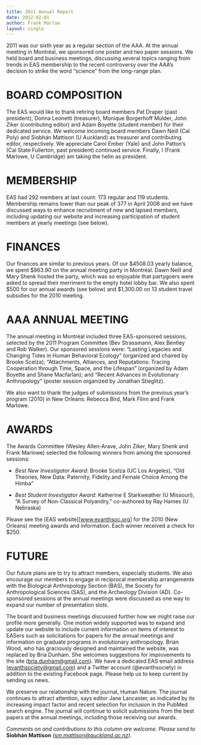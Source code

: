 ```yaml
---
title: 2011 Annual Report
date: 2012-02-01
author: Frank Marlow
layout: single
---
```


2011 was our sixth year as a regular section of the AAA. At the annual meeting in Montréal, we sponsored one poster and
two paper sessions. We held board and business meetings, discussing several topics ranging from trends in EAS
membership to the recent controversy over the AAA’s decision to strike the word “science” from the long-range plan.

# BOARD COMPOSITION

The EAS would like to thank retiring board members Pat Draper (past president), Donna Leonetti (treasurer), Monique
Borgerhoff Mulder, John Ziker (contributing editor) and Adam Boyette (student member) for their dedicated service.
We welcome incoming board members Dawn Neill (Cal Poly) and Siobhán Mattison (U Auckland) as treasurer and
contributing editor, respectively. We appreciate Carol Ember (Yale) and John Patton‘s (Cal State Fullerton, past
president) continued service. Finally, I (Frank Marlowe, U Cambridge) am taking the helm as president.

# MEMBERSHIP

EAS had 292 members at last count: 173 regular and 119 students. Membership remains lower than our peak of 377 in
April 2008 and we have discussed ways to enhance recruitment of new and lapsed members, including updating our
website and increasing participation of student members at yearly meetings (see below).

# FINANCES

Our finances are similar to previous years. Of our $4508.03 yearly balance, we spent $863.90 on the annual meeting
party in Montréal. Dawn Neill and Mary Shenk hosted the party, which was so enjoyable that partygoers were asked to
spread their merriment to the empty hotel lobby bar. We also spent $500 for our annual awards (see below) and
$1,300.00 on 13 student travel subsidies for the 2010 meeting.

# AAA ANNUAL MEETING

The annual meeting in Montréal included three EAS-sponsored sessions, selected by the 2011 Program Committee (Bev
Strassmann, Alex Bentley and Rob Walker). Our sponsored sessions were: “Lasting Legacies and Changing Tides in
Human Behavioral Ecology” (organized and chaired by Brooke Scelza); “Attachments, Alliances, and Reputations:
Tracing Cooperation through Time, Space, and the Lifespan” (organized by Adam Boyette and Shane Macfarlan); and “Recent Advances in Evolutionary Anthropology” (poster session organized by Jonathan Stieglitz).

We also want to thank the judges of submissions from the previous year’s program (2010) in New Orleans: Rebecca
Bird, Mark Flinn and Frank Marlowe.

# AWARDS

The Awards Committee (Wesley Allen-Arave, John Ziker, Mary Shenk and Frank Marlowe) selected the following
winners from among the sponsored sessions:

- *Best New Investigator Award*: Brooke Scelza (UC Los Angeles), “Old Theories, New Data: Paternity, Fidelity
and Female Choice Among the Himba”

- *Best Student Investigator Award*: Katherine E Starkweather (U Missouri), “A Survey of Non-Classical
Polyandry,” co-authored by Ray Hames (U Nebraska)

Please see the [EAS website][www.evanthsoc.org] for the 2010 (New Orleans) meeting awards and information. Each
winner received a check for $250.

# FUTURE

Our future plans are to try to attract members, especially students. We also encourage our members to engage in
reciprocal membership arrangements with the Biological Anthropology Section (BAS), the Society for Anthropological
Sciences (SAS), and the Archeology Division (AD). Co-sponsored sessions at the annual meetings were discussed as one
way to expand our number of presentation slots.

The board and business meetings discussed further how we might raise our profile more generally. One motion widely
supported was to expand and update our website to include current information on items of interest to EASers such as
solicitations for papers for the annual meetings and information on graduate programs in evolutionary anthropology.
Brian Wood, who has graciously designed and maintained the website, was replaced by Bria Dunham. She welcomes
suggestions for improvements to the site (bria.dunham@gmail.com). We have a dedicated EAS email address
(evanthsociety@gmail.com) and a Twitter account (@evanthsociety) in addition to the existing Facebook page. Please
help us to keep current by sending us news.

We preserve our relationship with the journal, Human Nature. The journal continues to attract attention, says editor Jane
Lancaster, as indicated by its increasing impact factor and recent selection for inclusion in the PubMed search engine.
The journal will continue to solicit submissions from the best papers at the annual meetings, including those receiving
our awards.

*Comments on and contributions to this column are welcome. Please send to* **Siobhán Mattison** *(sm.mattison@auckland.ac.nz).*